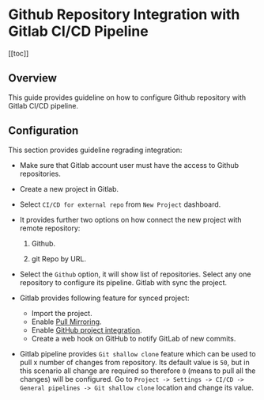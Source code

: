 # Github Repository Integration with Gitlab CI/CD Pipeline

[[toc]]

## Overview

This guide provides guideline on how to configure Github repository with Gitlab CI/CD pipeline.


## Configuration

This section provides guideline regrading integration:

* Make sure that Gitlab account user must have the access to Github repositories.

* Create a new project in Gitlab.

* Select `CI/CD for external repo` from `New Project` dashboard.

* It provides further two options on how connect the new project with remote repository:

  1. Github.

  2. git Repo by URL.

* Select the `Github` option, it will show list of repositories. Select any one repository to configure its pipeline. Gitlab with sync the project.

* Gitlab provides following feature for synced project:

  * Import the project.
  * Enable [Pull Mirroring](https://docs.gitlab.com/ee/workflow/repository_mirroring.html#pulling-from-a-remote-repository-starter).
  * Enable [GitHub project integration](https://docs.gitlab.com/ee/user/project/integrations/github.html).
  * Create a web hook on GitHub to notify GitLab of new commits.

* Gitlab pipeline provides `Git shallow clone` feature which can be used to pull x number of changes from repository. Its default value is `50`, but in this scenario all change are required so therefore `0` (means to pull all the changes) will be configured. Go to `Project -> Settings -> CI/CD -> General pipelines -> Git shallow clone` location and change its value.




  

 



